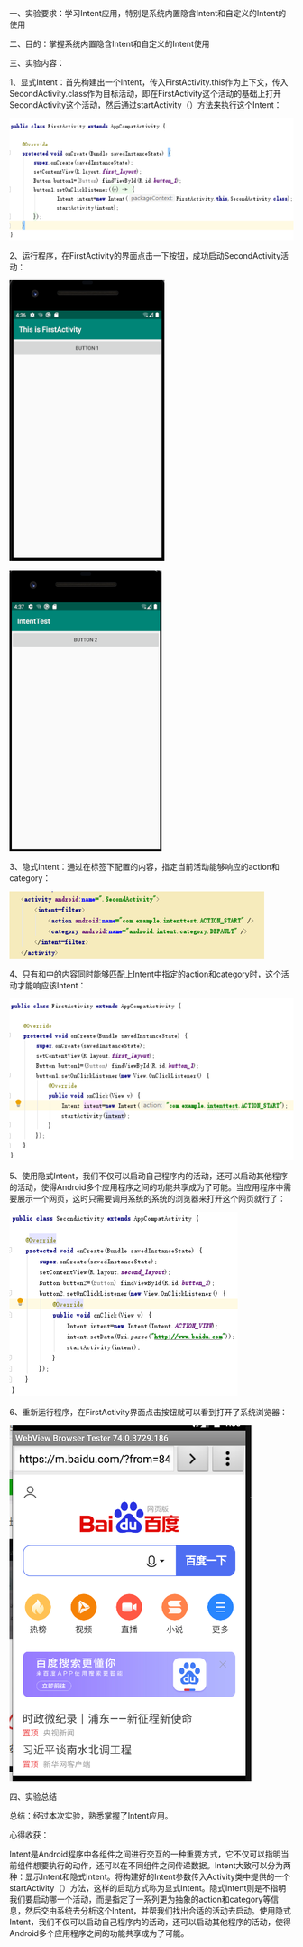 一、实验要求：学习Intent应用，特别是系统内置隐含Intent和自定义的Intent的使用

二、目的：掌握系统内置隐含Intent和自定义的Intent使用

三、实验内容：

1、显式Intent：首先构建出一个Intent，传入FirstActivity.this作为上下文，传入SecondActivity.class作为目标活动，即在FirstActivity这个活动的基础上打开SecondActivity这个活动，然后通过startActivity（）方法来执行这个Intent：

![image](https://github.com/csuhong/2017236114_Android/raw/master/%E5%AE%9E%E9%AA%8C%E5%9B%9B%20Intent%E5%BA%94%E7%94%A8/%E5%AE%9E%E9%AA%8C%E5%9B%9B%20%E5%AE%9E%E9%AA%8C%E6%88%AA%E5%9B%BE/%E5%9B%BE%E7%89%871.png)



2、运行程序，在FirstActivity的界面点击一下按钮，成功启动SecondActivity活动：

![image](https://github.com/csuhong/2017236114_Android/raw/master/%E5%AE%9E%E9%AA%8C%E5%9B%9B%20Intent%E5%BA%94%E7%94%A8/%E5%AE%9E%E9%AA%8C%E5%9B%9B%20%E5%AE%9E%E9%AA%8C%E6%88%AA%E5%9B%BE/%E5%9B%BE%E7%89%872.png)

![image](https://github.com/csuhong/2017236114_Android/raw/master/%E5%AE%9E%E9%AA%8C%E5%9B%9B%20Intent%E5%BA%94%E7%94%A8/%E5%AE%9E%E9%AA%8C%E5%9B%9B%20%E5%AE%9E%E9%AA%8C%E6%88%AA%E5%9B%BE/%E5%9B%BE%E7%89%873.png)



3、隐式Intent：通过在<activity>标签下配置<intent-filter>的内容，指定当前活动能够响应的action和category：

![image](https://github.com/csuhong/2017236114_Android/raw/master/%E5%AE%9E%E9%AA%8C%E5%9B%9B%20Intent%E5%BA%94%E7%94%A8/%E5%AE%9E%E9%AA%8C%E5%9B%9B%20%E5%AE%9E%E9%AA%8C%E6%88%AA%E5%9B%BE/%E5%9B%BE%E7%89%874.png)



4、只有<action>和<category>中的内容同时能够匹配上Intent中指定的action和category时，这个活动才能响应该Intent：

![image](https://github.com/csuhong/2017236114_Android/raw/master/%E5%AE%9E%E9%AA%8C%E5%9B%9B%20Intent%E5%BA%94%E7%94%A8/%E5%AE%9E%E9%AA%8C%E5%9B%9B%20%E5%AE%9E%E9%AA%8C%E6%88%AA%E5%9B%BE/%E5%9B%BE%E7%89%875.png)

5、使用隐式Intent，我们不仅可以启动自己程序内的活动，还可以启动其他程序的活动，使得Android多个应用程序之间的功能共享成为了可能。当应用程序中需要展示一个网页，这时只需要调用系统的系统的浏览器来打开这个网页就行了：

![image](https://github.com/csuhong/2017236114_Android/raw/master/%E5%AE%9E%E9%AA%8C%E5%9B%9B%20Intent%E5%BA%94%E7%94%A8/%E5%AE%9E%E9%AA%8C%E5%9B%9B%20%E5%AE%9E%E9%AA%8C%E6%88%AA%E5%9B%BE/%E5%9B%BE%E7%89%876.png)

6、重新运行程序，在FirstActivity界面点击按钮就可以看到打开了系统浏览器：

![image](https://github.com/csuhong/2017236114_Android/raw/master/%E5%AE%9E%E9%AA%8C%E5%9B%9B%20Intent%E5%BA%94%E7%94%A8/%E5%AE%9E%E9%AA%8C%E5%9B%9B%20%E5%AE%9E%E9%AA%8C%E6%88%AA%E5%9B%BE/%E5%9B%BE%E7%89%877.png)



四、实验总结

总结：经过本次实验，熟悉掌握了Intent应用。

心得收获：

Intent是Android程序中各组件之间进行交互的一种重要方式，它不仅可以指明当前组件想要执行的动作，还可以在不同组件之间传递数据。Intent大致可以分为两种：显示Intent和隐式Intent。将构建好的Intent参数传入Activity类中提供的一个startActivity（）方法，这样的启动方式称为显式Intent。隐式Intent则是不指明我们要启动哪一个活动，而是指定了一系列更为抽象的action和category等信息，然后交由系统去分析这个Intent，并帮我们找出合适的活动去启动。使用隐式Intent，我们不仅可以启动自己程序内的活动，还可以启动其他程序的活动，使得Android多个应用程序之间的功能共享成为了可能。